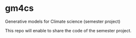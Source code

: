 # gm4cs
Generative models for Climate science (semester project)

This repo will enable to share the code of the semester project.
